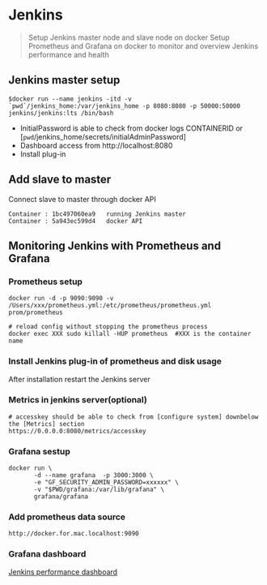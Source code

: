 # Jenkins

> Setup Jenkins master node and slave node on docker
> Setup Prometheus and Grafana on docker to monitor and overview Jenkins performance and health

## Jenkins master setup

```shell
$docker run --name jenkins -itd -v `pwd`/jenkins_home:/var/jenkins_home -p 8080:8080 -p 50000:50000 jenkins/jenkins:lts /bin/bash
```

- InitialPassword is able to check from docker logs CONTAINERID or [`pwd`/jenkins_home/secrets/initialAdminPassword]
- Dashboard access from http://localhost:8080
- Install plug-in

## Add slave to master

Connect slave to master through docker API

```shell
Container : 1bc497060ea9   running Jenkins master
Container : 5a943ec599d4   docker API
```

## Monitoring Jenkins with Prometheus and Grafana

### Prometheus setup

```shell
docker run -d -p 9090:9090 -v /Users/xxx/prometheus.yml:/etc/prometheus/prometheus.yml prom/prometheus 

# reload config without stopping the prometheus process
docker exec XXX sudo killall -HUP prometheus  #XXX is the container name
```

### Install Jenkins plug-in of prometheus and disk usage

After installation restart the Jenkins server

### Metrics in jenkins server(optional)

```shell
# accesskey should be able to check from [configure system] downbelow the [Metrics] section
https://0.0.0.0:8080/metrics/accesskey 
```

### Grafana sestup 

```shell
docker run \
       -d --name grafana  -p 3000:3000 \
       -e "GF_SECURITY_ADMIN_PASSWORD=xxxxxx" \
       -v "$PWD/grafana:/var/lib/grafana" \
       grafana/grafana
```

### Add prometheus data source

```shell
http://docker.for.mac.localhost:9090
```

### Grafana dashboard

[Jenkins performance dashboard](https://grafana.com/grafana/dashboards/9964)

